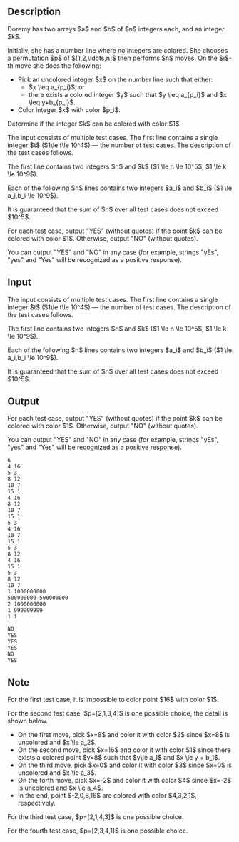 ## Description

<div><p>Doremy has two arrays $a$ and $b$ of $n$ integers each, and an integer $k$.</p><p>Initially, she has a number line where no integers are colored. She chooses a permutation $p$ of $[1,2,\ldots,n]$ then performs $n$ moves. On the $i$-th move she does the following:</p><ul> <li> Pick an <span class="tex-font-style-bf">uncolored</span> integer $x$ on the number line such that either: <ul> <li> $x \leq a_{p_i}$; or </li><li> there exists a <span class="tex-font-style-bf">colored</span> integer $y$ such that $y \leq a_{p_i}$ and $x \leq y+b_{p_i}$. </li></ul> </li><li> Color integer $x$ with color $p_i$. </li></ul><p>Determine if the integer $k$ can be colored with color $1$.</p></div><div class="input-specification"><p>The input consists of multiple test cases. The first line contains a single integer $t$ ($1\le t\le 10^4$)&nbsp;— the number of test cases. The description of the test cases follows.</p><p>The first line contains two integers $n$ and $k$ ($1 \le n \le 10^5$, $1 \le k \le 10^9$).</p><p>Each of the following $n$ lines contains two integers $a_i$ and $b_i$ ($1 \le a_i,b_i \le 10^9$).</p><p>It is guaranteed that the sum of $n$ over all test cases does not exceed $10^5$.</p></div><div class="output-specification"><p>For each test case, output "<span class="tex-font-style-tt">YES</span>" (without quotes) if the point $k$ can be colored with color $1$. Otherwise, output "<span class="tex-font-style-tt">NO</span>" (without quotes).</p><p>You can output "<span class="tex-font-style-tt">YES</span>" and "<span class="tex-font-style-tt">NO</span>" in any case (for example, strings "<span class="tex-font-style-tt">yEs</span>", "<span class="tex-font-style-tt">yes</span>" and "<span class="tex-font-style-tt">Yes</span>" will be recognized as a positive response).</p></div>

## Input

<p>The input consists of multiple test cases. The first line contains a single integer $t$ ($1\le t\le 10^4$)&nbsp;— the number of test cases. The description of the test cases follows.</p><p>The first line contains two integers $n$ and $k$ ($1 \le n \le 10^5$, $1 \le k \le 10^9$).</p><p>Each of the following $n$ lines contains two integers $a_i$ and $b_i$ ($1 \le a_i,b_i \le 10^9$).</p><p>It is guaranteed that the sum of $n$ over all test cases does not exceed $10^5$.</p>

## Output

<p>For each test case, output "<span class="tex-font-style-tt">YES</span>" (without quotes) if the point $k$ can be colored with color $1$. Otherwise, output "<span class="tex-font-style-tt">NO</span>" (without quotes).</p><p>You can output "<span class="tex-font-style-tt">YES</span>" and "<span class="tex-font-style-tt">NO</span>" in any case (for example, strings "<span class="tex-font-style-tt">yEs</span>", "<span class="tex-font-style-tt">yes</span>" and "<span class="tex-font-style-tt">Yes</span>" will be recognized as a positive response).</p>





```input1|2,3,4,5,6,12,13,14,15,16,22,23
6
4 16
5 3
8 12
10 7
15 1
4 16
8 12
10 7
15 1
5 3
4 16
10 7
15 1
5 3
8 12
4 16
15 1
5 3
8 12
10 7
1 1000000000
500000000 500000000
2 1000000000
1 999999999
1 1
```




```output1
NO
YES
YES
YES
NO
YES
```



## Note

<p>For the first test case, it is impossible to color point $16$ with color $1$.</p><p>For the second test case, $p=[2,1,3,4]$ is one possible choice, the detail is shown below.</p><ul> <li> On the first move, pick $x=8$ and color it with color $2$ since $x=8$ is uncolored and $x \le a_2$. </li><li> On the second move, pick $x=16$ and color it with color $1$ since there exists a colored point $y=8$ such that $y\le a_1$ and $x \le y + b_1$. </li><li> On the third move, pick $x=0$ and color it with color $3$ since $x=0$ is uncolored and $x \le a_3$. </li><li> On the forth move, pick $x=-2$ and color it with color $4$ since $x=-2$ is uncolored and $x \le a_4$. </li><li> In the end, point $-2,0,8,16$ are colored with color $4,3,2,1$, respectively. </li></ul><p>For the third test case, $p=[2,1,4,3]$ is one possible choice.</p><p>For the fourth test case, $p=[2,3,4,1]$ is one possible choice.</p>
